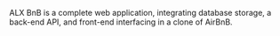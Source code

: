 ALX BnB is a complete web application, integrating database storage, 
a back-end API, and front-end interfacing in a clone of AirBnB.
